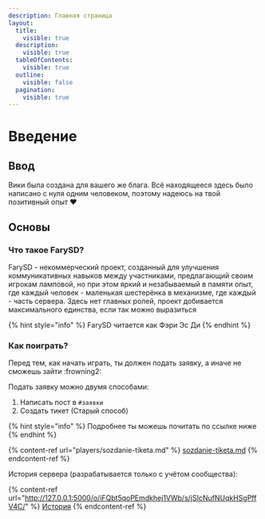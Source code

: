 ```yaml
---
description: Главная страница
layout:
  title:
    visible: true
  description:
    visible: true
  tableOfContents:
    visible: true
  outline:
    visible: false
  pagination:
    visible: true
---
```


# Введение

## Ввод

Вики была создана для вашего же блага. Всё находящееся здесь было написано с нуля одним человеком, поэтому надеюсь на твой позитивный опыт ❤

## Основы

### Что такое FarySD?

FarySD - некоммерческий проект, созданный для улучшения коммуникативных навыков между участниками, предлагающий своим игрокам ламповой, но при этом яркий и незабываемый в памяти опыт, где каждый человек - маленькая шестерёнка в механизме, где каждый - часть сервера. Здесь нет главных ролей, проект добивается максимального единства, если так можно выразиться

{% hint style="info" %}
FarySD читается как Фэри Эс Ди
{% endhint %}

### Как поиграть?

Перед тем, как начать играть, ты должен подать заявку, а иначе не сможешь зайти :frowning2:

Подать заявку можно двумя способами:

1. Написать пост в `#заявки`
2. Создать тикет (Старый способ)

{% hint style="info" %}
Подробнее ты можешь почитать по ссылке ниже
{% endhint %}

{% content-ref url="players/sozdanie-tiketa.md" %}
[sozdanie-tiketa.md](players/sozdanie-tiketa.md)
{% endcontent-ref %}

История сервера (разрабатывается только с учётом сообщества):

{% content-ref url="<http://127.0.0.1:5000/o/iFQbt5qoPEmdkhej1VWb/s/jSIcNufNUqkHSgPffV4C/>" %}
[История](http://127.0.0.1:5000/o/iFQbt5qoPEmdkhej1VWb/s/jSIcNufNUqkHSgPffV4C/)
{% endcontent-ref %}
